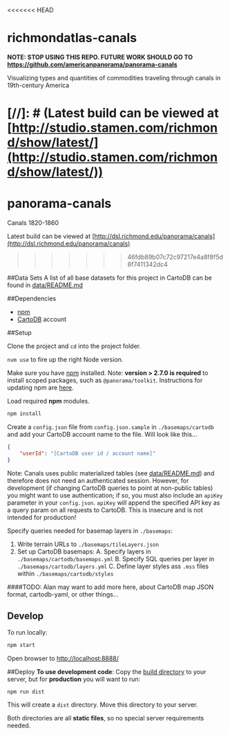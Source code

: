 <<<<<<< HEAD
# richmondatlas-canals

**NOTE: STOP USING THIS REPO. FUTURE WORK SHOULD GO TO https://github.com/americanpanorama/panorama-canals**

Visualizing types and quantities of commodities traveling through canals in 19th-century America

[//]: # (Latest build can be viewed at [http://studio.stamen.com/richmond/show/latest/](http://studio.stamen.com/richmond/show/latest/))
=======
# panorama-canals
Canals 1820-1860

Latest build can be viewed at [http://dsl.richmond.edu/panorama/canals](http://dsl.richmond.edu/panorama/canals)
>>>>>>> 46fdb89b07c72c97217e4a8f8f5d8f7411342dc4


##Data Sets
A list of all base datasets for this project in CartoDB can be found in [data/README.md](data/README.md)


##Dependencies
* [npm](https://www.npmjs.com/)
* [CartoDB](https://cartodb.com/) account


##Setup

Clone the project and `cd` into the project folder.

`nvm use` to fire up the right Node version.

Make sure you have [npm](https://www.npmjs.com/) installed. Note: **version > 2.7.0 is required** to install scoped packages, such as `@panorama/toolkit`. Instructions for updating npm are [here](https://docs.npmjs.com/getting-started/installing-node#updating-npm).

Load required **npm** modules.

```bash
npm install
```

Create a `config.json` file from `config.json.sample` in `./basemaps/cartodb` and add your CartoDB account name to the file. Will look like this...

```json
{
	"userId": "[CartoDB user id / account name]"
}
```

Note: Canals uses public materialized tables (see [data/README.md](data/README.md)) and therefore does not need an authenticated session. However, for development (if changing CartoDB queries to point at non-public tables) you might want to use authentication; if so, you must also include an `apiKey` parameter in your `config.json`. `apiKey` will append the specified API key as a query param on all requests to CartoDB. This is insecure and is not intended for production!

Specify queries needed for basemap layers in `./basemaps`:
1. Write terrain URLs to `./basemaps/tileLayers.json`
2. Set up CartoDB basemaps:
	A. Specify layers in `./basemaps/cartodb/basemaps.yml`
	B. Specify SQL queries per layer in `./basemaps/cartodb/layers.yml`
	C. Define layer styles ass `.mss` files within `./basemaps/cartodb/styles`

####TODO: Alan may want to add more here, about CartoDB map JSON format, cartodb-yaml, or other things...


## Develop
To run locally:

```bash
npm start
```
Open browser to [http://localhost:8888/](http://localhost:8888/)


##Deploy
**To use development code**: Copy the [build directory](./build) to your server, but for **production** you will want to run:

```npm run dist```

This will create a `dist` directory. Move this directory to your server.

Both directories are all **static files**, so no special server requirements needed.
